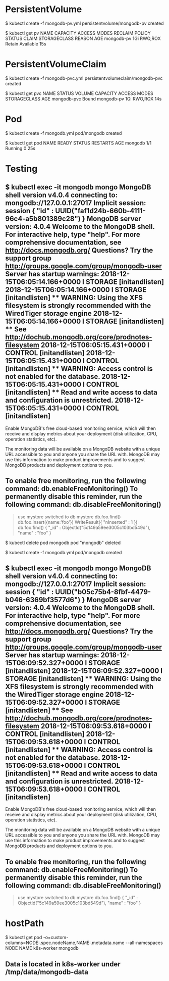 # PersistentVolume

$ kubectl create -f mongodb-pv.yml 
persistentvolume/mongodb-pv created

$ kubectl get pv 
NAME         CAPACITY   ACCESS MODES   RECLAIM POLICY   STATUS      CLAIM                                STORAGECLASS   REASON   AGE
mongodb-pv   1Gi        RWO,ROX        Retain           Available                                                    15s

# PersistentVolumeClaim

$ kubectl create -f mongodb-pvc.yml
persistentvolumeclaim/mongodb-pvc created

$ kubectl get pvc
NAME         STATUS   VOLUME             CAPACITY   ACCESS MODES   STORAGECLASS   AGE
mongodb-pvc  Bound    mongodb-pv         1Gi        RWO,ROX                       14s

# Pod

$ kubectl create -f mongodb.yml 
pod/mongodb created

$ kubectl get pod
NAME      READY   STATUS      RESTARTS   AGE
mongodb   1/1     Running     0          25s

# Testing

$ kubectl exec -it mongodb mongo
MongoDB shell version v4.0.4
connecting to: mongodb://127.0.0.1:27017
Implicit session: session { "id" : UUID("faf1d24b-660b-4111-96c4-a5b801389c28") }
MongoDB server version: 4.0.4
Welcome to the MongoDB shell.
For interactive help, type "help".
For more comprehensive documentation, see
	http://docs.mongodb.org/
Questions? Try the support group
	http://groups.google.com/group/mongodb-user
Server has startup warnings: 
2018-12-15T06:05:14.166+0000 I STORAGE  [initandlisten] 
2018-12-15T06:05:14.166+0000 I STORAGE  [initandlisten] ** WARNING: Using the XFS filesystem is strongly recommended with the WiredTiger storage engine
2018-12-15T06:05:14.166+0000 I STORAGE  [initandlisten] **          See http://dochub.mongodb.org/core/prodnotes-filesystem
2018-12-15T06:05:15.431+0000 I CONTROL  [initandlisten] 
2018-12-15T06:05:15.431+0000 I CONTROL  [initandlisten] ** WARNING: Access control is not enabled for the database.
2018-12-15T06:05:15.431+0000 I CONTROL  [initandlisten] **          Read and write access to data and configuration is unrestricted.
2018-12-15T06:05:15.431+0000 I CONTROL  [initandlisten] 
---
Enable MongoDB's free cloud-based monitoring service, which will then receive and display
metrics about your deployment (disk utilization, CPU, operation statistics, etc).

The monitoring data will be available on a MongoDB website with a unique URL accessible to you
and anyone you share the URL with. MongoDB may use this information to make product
improvements and to suggest MongoDB products and deployment options to you.

To enable free monitoring, run the following command: db.enableFreeMonitoring()
To permanently disable this reminder, run the following command: db.disableFreeMonitoring()
---

> use mystore
switched to db mystore
> db.foo.find()
> db.foo.insert({name:'foo'})
WriteResult({ "nInserted" : 1 })
> db.foo.find()
{ "_id" : ObjectId("5c149a59ee3005c103bd549d"), "name" : "foo" }

$ kubectl delete pod mongodb
pod "mongodb" deleted

$ kubectl create -f mongodb.yml 
pod/mongodb created

$ kubectl exec -it mongodb mongo
MongoDB shell version v4.0.4
connecting to: mongodb://127.0.0.1:27017
Implicit session: session { "id" : UUID("b05c75b4-8fbf-4479-b046-6369bf3577d6") }
MongoDB server version: 4.0.4
Welcome to the MongoDB shell.
For interactive help, type "help".
For more comprehensive documentation, see
	http://docs.mongodb.org/
Questions? Try the support group
	http://groups.google.com/group/mongodb-user
Server has startup warnings: 
2018-12-15T06:09:52.327+0000 I STORAGE  [initandlisten] 
2018-12-15T06:09:52.327+0000 I STORAGE  [initandlisten] ** WARNING: Using the XFS filesystem is strongly recommended with the WiredTiger storage engine
2018-12-15T06:09:52.327+0000 I STORAGE  [initandlisten] **          See http://dochub.mongodb.org/core/prodnotes-filesystem
2018-12-15T06:09:53.618+0000 I CONTROL  [initandlisten] 
2018-12-15T06:09:53.618+0000 I CONTROL  [initandlisten] ** WARNING: Access control is not enabled for the database.
2018-12-15T06:09:53.618+0000 I CONTROL  [initandlisten] **          Read and write access to data and configuration is unrestricted.
2018-12-15T06:09:53.618+0000 I CONTROL  [initandlisten] 
---
Enable MongoDB's free cloud-based monitoring service, which will then receive and display
metrics about your deployment (disk utilization, CPU, operation statistics, etc).

The monitoring data will be available on a MongoDB website with a unique URL accessible to you
and anyone you share the URL with. MongoDB may use this information to make product
improvements and to suggest MongoDB products and deployment options to you.

To enable free monitoring, run the following command: db.enableFreeMonitoring()
To permanently disable this reminder, run the following command: db.disableFreeMonitoring()
---

> use mystore
switched to db mystore
> db.foo.find()
{ "_id" : ObjectId("5c149a59ee3005c103bd549d"), "name" : "foo" }

# hostPath

$ kubectl get pod -o=custom-columns=NODE:.spec.nodeName,NAME:.metadata.name --all-namespaces
NODE           NAME
k8s-worker     mongodb

## Data is located in k8s-worker under /tmp/data/mongodb-data


